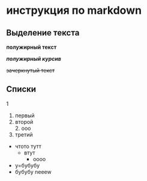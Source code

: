 # инструкция по markdown

## Выделение текста

**полужирный текст**

***полужирный курсив***

~~зачеркнутый текст~~

## Списки

1

1. первый
1. второй   
    2. ооо 
998. третий
     
* чтото тутт
    * втут 
        * оооо
* у=бубубу
* бубубу
neeew
